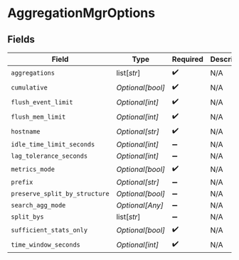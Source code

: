 # AggregationMgrOptions


## Fields

| Field                         | Type                          | Required                      | Description                   |
| ----------------------------- | ----------------------------- | ----------------------------- | ----------------------------- |
| `aggregations`                | list[*str*]                   | :heavy_check_mark:            | N/A                           |
| `cumulative`                  | *Optional[bool]*              | :heavy_check_mark:            | N/A                           |
| `flush_event_limit`           | *Optional[int]*               | :heavy_check_mark:            | N/A                           |
| `flush_mem_limit`             | *Optional[int]*               | :heavy_check_mark:            | N/A                           |
| `hostname`                    | *Optional[str]*               | :heavy_check_mark:            | N/A                           |
| `idle_time_limit_seconds`     | *Optional[int]*               | :heavy_minus_sign:            | N/A                           |
| `lag_tolerance_seconds`       | *Optional[int]*               | :heavy_minus_sign:            | N/A                           |
| `metrics_mode`                | *Optional[bool]*              | :heavy_check_mark:            | N/A                           |
| `prefix`                      | *Optional[str]*               | :heavy_minus_sign:            | N/A                           |
| `preserve_split_by_structure` | *Optional[bool]*              | :heavy_minus_sign:            | N/A                           |
| `search_agg_mode`             | *Optional[Any]*               | :heavy_minus_sign:            | N/A                           |
| `split_bys`                   | list[*str*]                   | :heavy_minus_sign:            | N/A                           |
| `sufficient_stats_only`       | *Optional[bool]*              | :heavy_check_mark:            | N/A                           |
| `time_window_seconds`         | *Optional[int]*               | :heavy_check_mark:            | N/A                           |